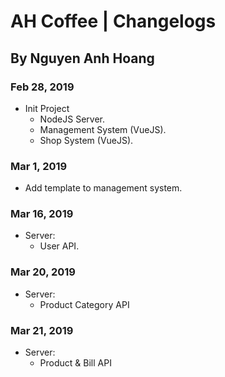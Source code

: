 # AH Coffee | Changelogs
## By Nguyen Anh Hoang

### Feb 28, 2019
- Init Project
  - NodeJS Server.
  - Management System (VueJS).
  - Shop System (VueJS).
### Mar 1, 2019
- Add template to management system.
### Mar 16, 2019
- Server:
  - User API.
### Mar 20, 2019
- Server:
  - Product Category API
### Mar 21, 2019
- Server:
  - Product & Bill API
